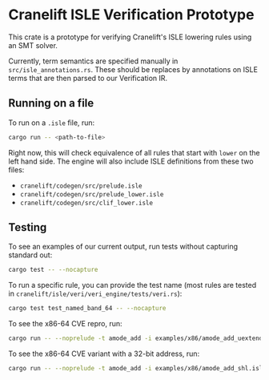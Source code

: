 # Cranelift ISLE Verification Prototype

This crate is a prototype for verifying Cranelift's ISLE lowering rules using an SMT solver.

Currently, term semantics are specified manually in `src/isle_annotations.rs`. These should be replaces by annotations on ISLE terms that are then parsed to our Verification IR.  

## Running on a file

To run on a `.isle` file, run:

```bash
cargo run -- <path-to-file>
```

Right now, this will check equivalence of all rules that start with `lower` on the left hand side. 
The engine will also include ISLE definitions from these two files:
- `cranelift/codegen/src/prelude.isle`
- `cranelift/codegen/src/prelude_lower.isle`
- `cranelift/codegen/src/clif_lower.isle`


## Testing

To see an examples of our current output, run tests without capturing standard out:
```bash
cargo test -- --nocapture
```

To run a specific rule, you can provide the test name (most rules are tested in `cranelift/isle/veri/veri_engine/tests/veri.rs`):

```bash
cargo test test_named_band_64 -- --nocapture  
```

To see the x86-64 CVE repro, run:

```bash
cargo run -- --noprelude -t amode_add -i examples/x86/amode_add_uextend_shl.isle
```

To see the x86-64 CVE variant with a 32-bit address, run:
```bash
cargo run -- --noprelude -t amode_add -i examples/x86/amode_add_shl.isle
```
